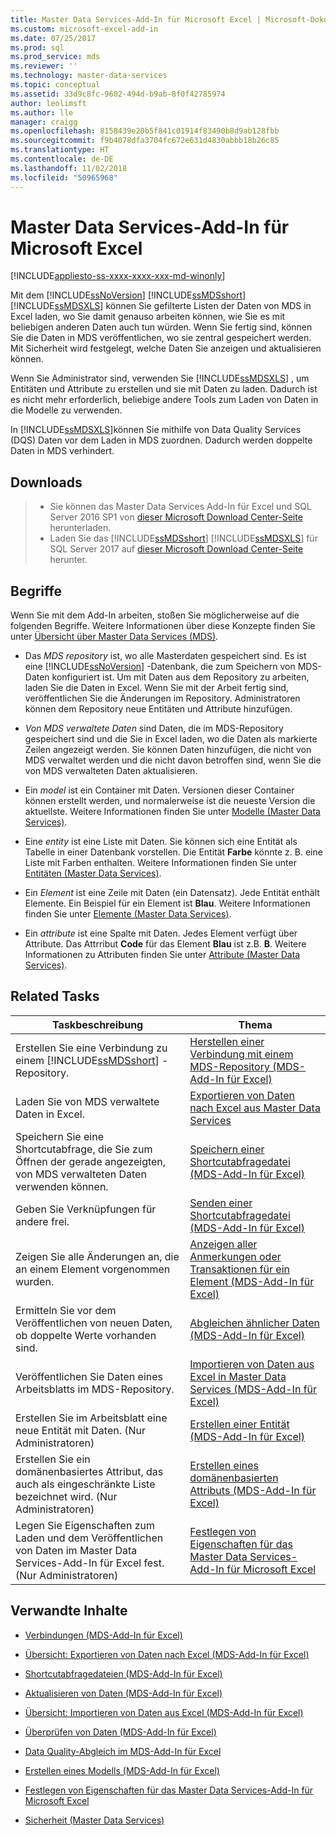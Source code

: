 ```yaml
---
title: Master Data Services-Add-In für Microsoft Excel | Microsoft-Dokumentation
ms.custom: microsoft-excel-add-in
ms.date: 07/25/2017
ms.prod: sql
ms.prod_service: mds
ms.reviewer: ''
ms.technology: master-data-services
ms.topic: conceptual
ms.assetid: 33d9c8fc-9602-494d-b9ab-8f0f42785974
author: leolimsft
ms.author: lle
manager: craigg
ms.openlocfilehash: 8158439e20b5f841c01914f83490b8d9ab128fbb
ms.sourcegitcommit: f9b4078dfa3704fc672e631d4830abbb18b26c85
ms.translationtype: HT
ms.contentlocale: de-DE
ms.lasthandoff: 11/02/2018
ms.locfileid: "50965968"
---
```

# <a name="master-data-services-add-in-for-microsoft-excel"></a>Master Data Services-Add-In für Microsoft Excel

[!INCLUDE[appliesto-ss-xxxx-xxxx-xxx-md-winonly](../../includes/appliesto-ss-xxxx-xxxx-xxx-md-winonly.md)]

  Mit dem [!INCLUDE[ssNoVersion](../../includes/ssnoversion-md.md)] [!INCLUDE[ssMDSshort](../../includes/ssmdsshort-md.md)] [!INCLUDE[ssMDSXLS](../../includes/ssmdsxls-md.md)] können Sie gefilterte Listen der Daten von MDS in Excel laden, wo Sie damit genauso arbeiten können, wie Sie es mit beliebigen anderen Daten auch tun würden. Wenn Sie fertig sind, können Sie die Daten in MDS veröffentlichen, wo sie zentral gespeichert werden. Mit Sicherheit wird festgelegt, welche Daten Sie anzeigen und aktualisieren können.  
  
 Wenn Sie Administrator sind, verwenden Sie [!INCLUDE[ssMDSXLS](../../includes/ssmdsxls-md.md)] , um Entitäten und Attribute zu erstellen und sie mit Daten zu laden. Dadurch ist es nicht mehr erforderlich, beliebige andere Tools zum Laden von Daten in die Modelle zu verwenden.  
  
 In [!INCLUDE[ssMDSXLS](../../includes/ssmdsxls-md.md)]können Sie mithilfe von Data Quality Services (DQS) Daten vor dem Laden in MDS zuordnen. Dadurch werden doppelte Daten in MDS verhindert.  

## <a name="downloads"></a>Downloads 
>*  Sie können das Master Data Services Add-In für Excel und SQL Server 2016 SP1 von [dieser Microsoft Download Center-Seite](https://go.microsoft.com/fwlink/?linkid=836866) herunterladen. 
>* Laden Sie das [!INCLUDE[ssMDSshort](../../includes/ssmdsshort-md.md)] [!INCLUDE[ssMDSXLS](../../includes/ssmdsxls-md.md)] für SQL Server 2017 auf [dieser Microsoft Download Center-Seite](https://go.microsoft.com/fwlink/?linkid=836867) herunter.
 
  
## <a name="terms"></a>Begriffe  
 Wenn Sie mit dem Add-In arbeiten, stoßen Sie möglicherweise auf die folgenden Begriffe. Weitere Informationen über diese Konzepte finden Sie unter [Übersicht über Master Data Services &#40;MDS&#41;](../../master-data-services/master-data-services-overview-mds.md).  
  
-   Das *MDS repository* ist, wo alle Masterdaten gespeichert sind. Es ist eine [!INCLUDE[ssNoVersion](../../includes/ssnoversion-md.md)] -Datenbank, die zum Speichern von MDS-Daten konfiguriert ist. Um mit Daten aus dem Repository zu arbeiten, laden Sie die Daten in Excel. Wenn Sie mit der Arbeit fertig sind, veröffentlichen Sie die Änderungen im Repository. Administratoren können dem Repository neue Entitäten und Attribute hinzufügen.  
  
-   *Von MDS verwaltete Daten* sind Daten, die im MDS-Repository gespeichert sind und die Sie in Excel laden, wo die Daten als markierte Zeilen angezeigt werden. Sie können Daten hinzufügen, die nicht von MDS verwaltet werden und die nicht davon betroffen sind, wenn Sie die von MDS verwalteten Daten aktualisieren.  
  
-   Ein *model* ist ein Container mit Daten. Versionen dieser Container können erstellt werden, und normalerweise ist die neueste Version die aktuellste. Weitere Informationen finden Sie unter [Modelle &#40;Master Data Services&#41;](../../master-data-services/models-master-data-services.md).  
  
-   Eine *entity* ist eine Liste mit Daten. Sie können sich eine Entität als Tabelle in einer Datenbank vorstellen. Die Entität **Farbe** könnte z. B. eine Liste mit Farben enthalten. Weitere Informationen finden Sie unter [Entitäten &#40;Master Data Services&#41;](../../master-data-services/entities-master-data-services.md).  
  
-   Ein *Element* ist eine Zeile mit Daten (ein Datensatz). Jede Entität enthält Elemente. Ein Beispiel für ein Element ist **Blau**. Weitere Informationen finden Sie unter [Elemente &#40;Master Data Services&#41;](../../master-data-services/members-master-data-services.md).  
  
-   Ein *attribute* ist eine Spalte mit Daten. Jedes Element verfügt über Attribute. Das Attrribut **Code** für das Element **Blau** ist z.B. **B**. Weitere Informationen zu Attributen finden Sie unter [Attribute &#40;Master Data Services&#41;](../../master-data-services/attributes-master-data-services.md).  
  
## <a name="related-tasks"></a>Related Tasks  
  
|Taskbeschreibung|Thema|  
|----------------------|-----------|  
|Erstellen Sie eine Verbindung zu einem [!INCLUDE[ssMDSshort](../../includes/ssmdsshort-md.md)] -Repository.|[Herstellen einer Verbindung mit einem MDS-Repository &#40;MDS-Add-In für Excel&#41;](../../master-data-services/microsoft-excel-add-in/connect-to-an-mds-repository-mds-add-in-for-excel.md)|  
|Laden Sie von MDS verwaltete Daten in Excel.|[Exportieren von Daten nach Excel aus Master Data Services](../../master-data-services/microsoft-excel-add-in/export-data-to-excel-from-master-data-services.md)|  
|Speichern Sie eine Shortcutabfrage, die Sie zum Öffnen der gerade angezeigten, von MDS verwalteten Daten verwenden können.|[Speichern einer Shortcutabfragedatei &#40;MDS-Add-In für Excel&#41;](../../master-data-services/microsoft-excel-add-in/save-a-shortcut-query-file-mds-add-in-for-excel.md)|  
|Geben Sie Verknüpfungen für andere frei.|[Senden einer Shortcutabfragedatei &#40;MDS-Add-In für Excel&#41;](../../master-data-services/microsoft-excel-add-in/email-a-shortcut-query-file-mds-add-in-for-excel.md)|  
|Zeigen Sie alle Änderungen an, die an einem Element vorgenommen wurden.|[Anzeigen aller Anmerkungen oder Transaktionen für ein Element &#40;MDS-Add-In für Excel&#41;](../../master-data-services/microsoft-excel-add-in/view-all-annotations-or-transactions-for-a-member-mds-add-in-for-excel.md)|  
|Ermitteln Sie vor dem Veröffentlichen von neuen Daten, ob doppelte Werte vorhanden sind.|[Abgleichen ähnlicher Daten &#40;MDS-Add-In für Excel&#41;](../../master-data-services/microsoft-excel-add-in/match-similar-data-mds-add-in-for-excel.md)|  
|Veröffentlichen Sie Daten eines Arbeitsblatts im MDS-Repository.|[Importieren von Daten aus Excel in Master Data Services &#40;MDS-Add-In für Excel&#41;](../../master-data-services/microsoft-excel-add-in/import-data-from-excel-to-master-data-services-mds-add-in-for-excel.md)|  
|Erstellen Sie im Arbeitsblatt eine neue Entität mit Daten. (Nur Administratoren)|[Erstellen einer Entität &#40;MDS-Add-In für Excel&#41;](../../master-data-services/microsoft-excel-add-in/create-an-entity-mds-add-in-for-excel.md)|  
|Erstellen Sie ein domänenbasiertes Attribut, das auch als eingeschränkte Liste bezeichnet wird. (Nur Administratoren)|[Erstellen eines domänenbasierten Attributs &#40;MDS-Add-In für Excel&#41;](../../master-data-services/microsoft-excel-add-in/create-a-domain-based-attribute-mds-add-in-for-excel.md)|  
|Legen Sie Eigenschaften zum Laden und dem Veröffentlichen von Daten im Master Data Services-Add-In für Excel fest. (Nur Administratoren)|[Festlegen von Eigenschaften für das Master Data Services-Add-In für Microsoft Excel](../../master-data-services/microsoft-excel-add-in/setting-properties-for-master-data-services-add-in-for-excel.md)|  
  
## <a name="related-content"></a>Verwandte Inhalte  
  
-   [Verbindungen &#40;MDS-Add-In für Excel&#41;](../../master-data-services/microsoft-excel-add-in/connections-mds-add-in-for-excel.md)  
  
-   [Übersicht: Exportieren von Daten nach Excel &#40;MDS-Add-In für Excel&#41;](../../master-data-services/microsoft-excel-add-in/overview-exporting-data-to-excel-mds-add-in-for-excel.md)  
  
-   [Shortcutabfragedateien &#40;MDS-Add-In für Excel&#41;](../../master-data-services/microsoft-excel-add-in/shortcut-query-files-mds-add-in-for-excel.md)  
  
-   [Aktualisieren von Daten &#40;MDS-Add-In für Excel&#41;](../../master-data-services/microsoft-excel-add-in/refreshing-data-mds-add-in-for-excel.md)  
  
-   [Übersicht: Importieren von Daten aus Excel &#40;MDS-Add-In für Excel&#41;](../../master-data-services/microsoft-excel-add-in/overview-importing-data-from-excel-mds-add-in-for-excel.md)  
  
-   [Überprüfen von Daten &#40;MDS-Add-In für Excel&#41;](../../master-data-services/microsoft-excel-add-in/validating-data-mds-add-in-for-excel.md)  
  
-   [Data Quality-Abgleich im MDS-Add-In für Excel](../../master-data-services/microsoft-excel-add-in/data-quality-matching-in-the-mds-add-in-for-excel.md)  
  
-   [Erstellen eines Modells &#40;MDS-Add-In für Excel&#41;](../../master-data-services/microsoft-excel-add-in/building-a-model-mds-add-in-for-excel.md)  
  
-   [Festlegen von Eigenschaften für das Master Data Services-Add-In für Microsoft Excel](../../master-data-services/microsoft-excel-add-in/setting-properties-for-master-data-services-add-in-for-excel.md)  
  
-   [Sicherheit &#40;Master Data Services&#41;](../../master-data-services/security-master-data-services.md)  
  
  
